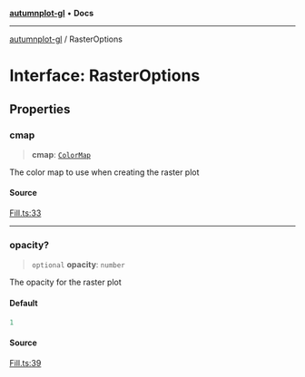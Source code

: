 [**autumnplot-gl**](../index.md) • **Docs**

***

[autumnplot-gl](../globals.md) / RasterOptions

# Interface: RasterOptions

## Properties

### cmap

> **cmap**: [`ColorMap`](../classes/ColorMap.md)

The color map to use when creating the raster plot

#### Source

[Fill.ts:33](https://github.com/tsupinie/autumnplot-gl/blob/0e257a0170331d21c88041ead5493447b81541cc/src/Fill.ts#L33)

***

### opacity?

> `optional` **opacity**: `number`

The opacity for the raster plot

#### Default

```ts
1
```

#### Source

[Fill.ts:39](https://github.com/tsupinie/autumnplot-gl/blob/0e257a0170331d21c88041ead5493447b81541cc/src/Fill.ts#L39)
